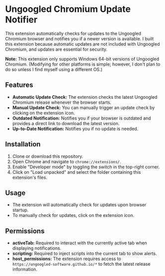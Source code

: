 # Ungoogled Chromium Update Notifier

This extension automatically checks for updates to the Ungoogled Chromium browser and notifies you if a newer version is available. I built this extension because automatic updates are not included with Ungoogled Chromium, and updates are essential for security.

**Note:** This extension only supports Windows 64-bit versions of Ungoogled Chromium. (Modifying for other platforms is simple; however, I don't plan to do so unless I find myself using a different OS.)

## Features

- **Automatic Update Check:** The extension checks the latest Ungoogled Chromium release whenever the browser starts.
- **Manual Update Check:** You can manually trigger an update check by clicking on the extension icon.
- **Outdated Notification:** Notifies you if your browser is outdated and provides a direct link to download the latest version.
- **Up-to-Date Notification:** Notifies you if no update is needed.

## Installation

1. Clone or download this repository.
2. Open Chrome and navigate to `chrome://extensions/`.
3. Enable "Developer mode" by toggling the switch in the top-right corner.
4. Click on "Load unpacked" and select the folder containing this extension's files.

## Usage

- The extension will automatically check for updates upon browser startup.
- To manually check for updates, click on the extension icon.

## Permissions

- **activeTab:** Required to interact with the currently active tab when displaying notifications.
- **scripting:** Required to inject scripts into the current tab to show alerts.
- **host_permissions:** The extension requires access to `https://ungoogled-software.github.io/*` to fetch the latest release information.
